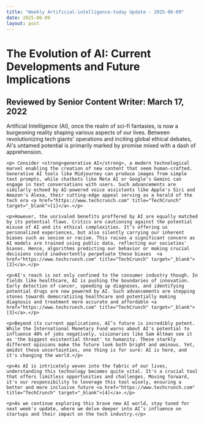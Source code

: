 ```yaml
---
title: "Weekly Artificial-intelligence-today Update - 2025-06-09"
date: 2025-06-09
layout: post
---
```


<html>
<head>
    <title>Weekly Blog Update</title>
</head>
<body>
    <h1>The Evolution of AI: Current Developments and Future Implications</h1>
    <h2>Reviewed by Senior Content Writer: March 17, 2022</h2>
    <p>Artificial Intelligence (AI), once the realm of sci-fi fantasies, is now a burgeoning reality shaping various aspects of our lives. Between revolutionizing tech giants' operations and inciting global ethical debates, AI's untamed potential is primarily marked by promise mixed with a dash of apprehension.</p>

    <p> Consider <strong>generative AI</strong>, a modern technological marvel enabling the creation of new content that seem human-crafted. Generative AI tools like Midjourney can produce images from simple text prompts, while chatbots like Meta AI or Google's Gemini can engage in text conversations with users. Such advancements are similarly echoed by AI-powered voice assistants like Apple's Siri and Amazon's Alexa, their cutting-edge appeal serving as a herald of the tech era <a href="https://www.techcrunch.com" title="TechCrunch" target="_blank">[1]</a>.</p>

    <p>However, the unrivaled benefits proffered by AI are equally matched by its potential flaws. Critics are cautioning against the potential misuse of AI and its ethical complexities. It’s offering us personalized experiences, but also silently carrying our inherent biases such as sexism or racism. This raises a significant concern as AI models are trained using public data, reflecting our societies' biases. Hence, algorithms predicting our behavior or making crucial decisions could inadvertently perpetuate these biases  <a href="https://www.techcrunch.com" title="TechCrunch" target="_blank">[2]</a>.</p>

    <p>AI's reach is not only confined to the consumer industry though. In fields like healthcare, AI is pushing the boundaries of innovation. Early detection of cancer, speeding up diagnoses, and identifying potential drugs are now powered by AI. Such advancements are stepping stones towards democratizing healthcare and potentially making diagnosis and treatment more accurate and affordable <a href="https://www.techcrunch.com" title="TechCrunch" target="_blank">[3]</a>.</p>

    <p>Beyond its current applications, AI’s future is incredibly potent. While the International Monetary Fund warns about AI's potential to influence 40% of jobs negatively, visionaries like Sam Altman see it as 'the biggest existential threat' to humanity. These starkly different opinions make the future look both bright and ominous. Yet, amidst these uncertainties, one thing is for sure: AI is here, and it's changing the world.</p>

    <p>As AI is intricately woven into the fabric of our lives, understanding this technology becomes quite vital. It's a crucial tool that offers limitless opportunities and challenges. Moving forward, it's our responsibility to leverage this tool wisely, ensuring a better and more inclusive future <a href="https://www.techcrunch.com" title="TechCrunch" target="_blank">[4]</a>.</p>

    <p>As we continue exploring this brave new AI world, stay tuned for next week's update, where we delve deeper into AI’s influence on startups and their impact on the tech industry.</p>

</body>
</html>
